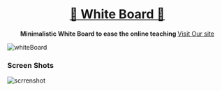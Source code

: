 <div align="center">
  <h1 ><a href="https://kronos-tracker.vercel.app/">🎨 White Board 🎨</a></h1>
  <strong>
    Minimalistic White Board to ease the online teaching
  </strong>
  <a href="https://writeon.netlify.app/">
    Visit Our site
  </a>
</div>

 ![whiteBoard](https://socialify.git.ci/dsnehasish74/White_Board/image?font=Bitter&forks=1&language=1&owner=1&pattern=Circuit%20Board&pulls=1&stargazers=1&theme=Dark)

### Screen Shots
![scrrenshot](https://github.com/dsnehasish74/White_Board/blob/main/img/Screenshot%20(546).png)

